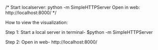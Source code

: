 /*
  Start localserver: python -m SimpleHTTPServer
  Open in web: http://localhost:8000/
*/


How to view the visualization:

Step 1:
Start a local server in terminal-
 $python -m SimpleHTTPServer


Step 2:
Open in web-
http://localhost:8000/